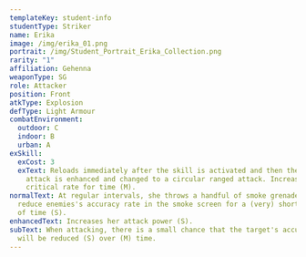 ```yaml
---
templateKey: student-info
studentType: Striker
name: Erika
image: /img/erika_01.png
portrait: /img/Student_Portrait_Erika_Collection.png
rarity: "1"
affiliation: Gehenna
weaponType: SG
role: Attacker
position: Front
atkType: Explosion
defType: Light Armour
combatEnvironment:
  outdoor: C
  indoor: B
  urban: A
exSkill:
  exCost: 3
  exText: Reloads immediately after the skill is activated and then the normal
    attack is enhanced and changed to a circular ranged attack. Increases (M)
    critical rate for time (M).
normalText: At regular intervals, she throws a handful of smoke grenade to
  reduce enemies's accuracy rate in the smoke screen for a (very) short period
  of time (S).
enhancedText: Increases her attack power (S).
subText: When attacking, there is a small chance that the target's accuracy rate
  will be reduced (S) over (M) time.
---
```

